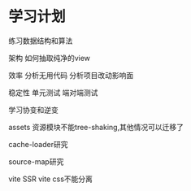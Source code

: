 # 学习计划



练习数据结构和算法


架构
    如何抽取纯净的view


效率
    分析无用代码
    分析项目改动影响面

稳定性
    单元测试
    端对端测试



学习协变和逆变


assets
资源模块不能tree-shaking,其他情况可以迁移了

cache-loader研究

source-map研究


vite SSR
vite css不能分离
















